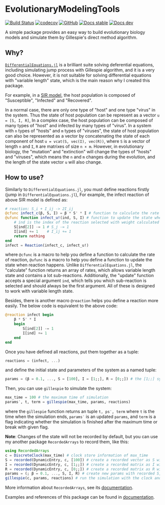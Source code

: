 # EvolutionaryModelingTools

[![Build Status](https://github.com/wangl-cc/EvolutionaryModelingTools.jl/actions/workflows/ci.yml/badge.svg?branch=master)](https://github.com/wangl-cc/EvolutionaryModelingTools.jl/actions/workflows/ci.yml)
[![codecov](https://codecov.io/gh/wangl-cc/EvolutionaryModelingTools.jl/branch/master/graph/badge.svg)](https://codecov.io/gh/wangl-cc/EvolutionaryModelingTools.jl)
[![GitHub](https://img.shields.io/github/license/wangl-cc/EvolutionaryModelingTools.jl)](https://github.com/wangl-cc/EvolutionaryModelingTools.jl/blob/master/LICENSE)
[![Docs stable](https://img.shields.io/badge/docs-stable-blue.svg)](https://wangl-cc.github.io/EvolutionaryModelingTools.jl/stable/)
[![Docs dev](https://img.shields.io/badge/docs-dev-blue.svg)](https://wangl-cc.github.io/EvolutionaryModelingTools.jl/dev/)

A simple package provides an easy way to build evolutionary biology models
and simulate them by Gillespie's direct method algorithm.

## Why?

[`DifferentialEquations.jl`](https://github.com/SciML/DifferentialEquations.jl)
is a brilliant suite solving deferential equations,
including simulating jump process with Gillespie algorithm, and it is a very good choice.
However, it is not suitable for solving differential equations
with "variable length" state,
which is the main reason why I created this package.

For example, in a [SIR model](https://en.wikipedia.org/wiki/Compartmental_models_in_epidemiology#The_SIR_model),
the host population is composed of "Susceptible", "Infected" and "Recovered".

In a normal case, there are only one type of "host" and one type "virus" in the system.
Thus the state of host population can be represent as a vector `u = [S, I, R]`,
In a complex case, the host population can be composed of many types of "host" and infected by many types of "virus".
In a system with `n` types of "hosts" and `m` types of "viruses",
the state of host population can also be represented as a vector
by concatenating the state of each component of host `u = vcat(S, vec(I), vec(R))`,
where `S` is a vector of length `n` and `I`, `R` are matrixes of size `n × m`.
However, in evolutionary biology,
the "mutation" and "extinction" will change the types of "hosts" and "viruses",
which means the `n` and `m` changes during the evolution,
and the length of the state vector `u` will also change.

## How to use?

Similarly to `DifferentialEquations.jl`,
you must define reactions firstly (jump in `DifferentialEquations.jl`),
For example, the infect reaction of above SIR model is defined as:

```julia
# reaction: S_i + I_ij -> 2I_ij
@cfunc infect_c(β, S, I) = β * S' * I # function to calculate the rate of infection
@ufunc function infect_u!(ind, S, I) # function to update the state when infection happens
    # ind is the index of the reaction selected with weight calculated by `infect_c`
    S[ind[2]] -= 1 # S_j -= 1
    I[ind] += 1    # I_ij += 1
    return nothing
end
infect = Reaction(infect_c, infect_u!)
```

where `@cfunc` is a macro to help you define a function to calculate the rate of reaction,
`@ufunc` is a macro to help you define a function to update the state when reaction happens.
Unlike `DifferentialEquations.jl`, the "calculate" function returns an array of rates,
which allows variable length state and contains a lot sub-reactions.
Additionally, the "update" function accepts a special argument `ind`,
which tells you which sub-reaction is selected and should always be the first argument.
All of these is designed to work with variable length state.

Besides, there is another macro `@reaction` helps you define a reaction more easily.
The below code is equivalent to the above code:

```julia
@reaction infect begin
    β * S' * I
    begin
        S[ind[2]] -= 1
        I[ind] += 1
    end
end
```

Once you have defined all reactions, put them together as a tuple:

```julia
reactions = (infect, ...)
```

and define the initial state and parameters of the system as a named tuple:

```julia
params = (β = 0.1, ..., S = [100], I = [1;;], R = [0;;]) # the [1;;] syntax requires Julia >= 1.7
```

Then, you can use `gillespie` to simulate the system:

```julia
max_time = 100 # the maximum time of simulation
params′, t, term = gillespie(max_time, params, reactions)
```

where the `gillespie` function returns an tuple `t, ps′, term`
where `t` is the time when the simulation ends, `params′` is an updated `params`,
and `term` is a flag indicating whether the simulation is finished after the maximum time
or break with given flag.

**Note**: Changes of the state will not be recorded by default,
but you can use my another package `RecordedArrays` to record them, like this:

```julia
using RecordedArrays
c = DiscreteClock(max_time) # clock store information of max_time
S = recorded(DynamicEntry, c, [100]) # create a recorded vector as S with the clock c
I = recorded(DynamicEntry, c, [1;;]) # create a recorded matrix as I with the clock c
R = recorded(DynamicEntry, c, [0;;]) # create a recorded matrix as R with the clock c
params = (; β = 0.1, ..., S, I, R) # create new params with recorded S, I, R
gillespie(c, params, reactions) # run the simulation with the clock and new params
```

More information about `RecordedArrays`, see its
[documentation](https://wangl-cc.github.io/RecordedArrays.jl/dev).

Examples and references of this package can be found in
[documentation](https://wangl-cc.github.io/EvolutionaryModelingTools.jl/dev).
